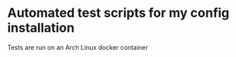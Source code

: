 # Automated test scripts for my config installation
Tests are run on an Arch Linux docker container
